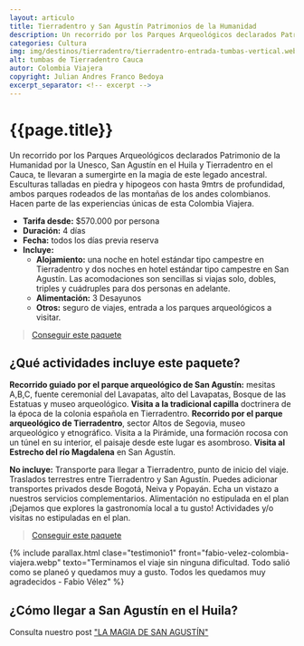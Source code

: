 ```yaml
---
layout: articulo
title: Tierradentro y San Agustín Patrimonios de la Humanidad
description: Un recorrido por los Parques Arqueológicos declarados Patrimonio de la Humanidad por la Unesco. San Agustín en el Huila y Tierradentro en el Cauca
categories: Cultura
img: img/destinos/tierradentro/tierradentro-entrada-tumbas-vertical.webp
alt: tumbas de Tierradentro Cauca
autor: Colombia Viajera
copyright: Julian Andres Franco Bedoya
excerpt_separator: <!-- excerpt -->
---
```


# {{page.title}}

Un recorrido por los Parques Arqueológicos declarados Patrimonio de la Humanidad por la Unesco, San Agustín en el Huila y Tierradentro en el Cauca, te llevaran a sumergirte en la magia de este legado ancestral. Esculturas talladas en piedra y hipogeos con hasta 9mtrs de profundidad, ambos parques rodeados de las montañas de los andes colombianos. Hacen parte de las experiencias únicas de esta Colombia Viajera.

<!-- excerpt -->

* **Tarifa desde:** $570.000 por persona
* **Duración:** 4 días
* **Fecha:** todos los días previa reserva
* **Incluye:**
  * **Alojamiento:** una noche en hotel estándar tipo campestre en Tierradentro y dos noches en hotel estándar tipo campestre en San Agustín.  Las acomodaciones son sencillas si viajas solo, dobles, triples y cuádruples para dos personas en adelante.
  * **Alimentación:** 3 Desayunos
  * **Otros:** seguro de viajes, entrada a los parques arqueológicos a visitar.

>[Conseguir este paquete](https://api.whatsapp.com/send?phone=+573209673925&text=Hola.%20Me%20encantar%C3%ADa%20saber%20m%C3%A1s%20sobre%20este%20paquete:%20Tierradentro%20y%20San%20Agust%C3%ADn%20Patrimonios%20de%20la%20Humanidad)

## ¿Qué actividades incluye este paquete?

**Recorrido guiado por el parque arqueológico de San Agustín:** mesitas A,B,C, fuente ceremonial del Lavapatas, alto del Lavapatas, Bosque de las Estatuas y museo arqueológico. **Visita a la tradicional capilla** doctrinera de la época de la colonia española en Tierradentro. **Recorrido por el parque arqueológico de Tierradentro**, sector Altos de Segovia, museo arqueológico y etnográfico. Visita a la Pirámide, una formación rocosa con un túnel en su interior, el paisaje desde este lugar es asombroso. **Visita al Estrecho del río Magdalena** en San Agustín.

**No incluye:** Transporte para llegar a Tierradentro, punto de inicio del viaje. Traslados terrestres entre Tierradentro y San Agustín. Puedes adicionar transportes privados desde Bogotá, Neiva y Popayán. Echa un vistazo a nuestros servicios complementarios. Alimentación no estipulada en el plan ¡Dejamos que explores la gastronomía local a tu gusto! Actividades y/o visitas no estipuladas en el plan.

>[Conseguir este paquete](https://api.whatsapp.com/send?phone=+573209673925&text=Hola.%20Me%20encantar%C3%ADa%20saber%20m%C3%A1s%20sobre%20este%20paquete:%20Tierradentro%20y%20San%20Agust%C3%ADn%20Patrimonios%20de%20la%20Humanidad)

{% include parallax.html clase="testimonio1" front="fabio-velez-colombia-viajera.webp" texto="Terminamos el viaje sin ninguna dificultad. Todo salió como se planeó y quedamos muy a gusto. Todos les quedamos muy agradecidos - Fabio Vélez" %}

## ¿Cómo llegar a San Agustín en el Huila?

Consulta nuestro post ["LA MAGIA DE SAN AGUSTÍN"]({{site.baseurl}}/necropolis-tierradentro/)
